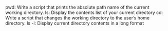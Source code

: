 pwd: Write a script that prints the absolute path name of the current working directory.
ls: Display the contents list of your current directory
cd: Write a script that changes the working directory to the user’s home directory.
ls -l: Display current directory contents in a long format
